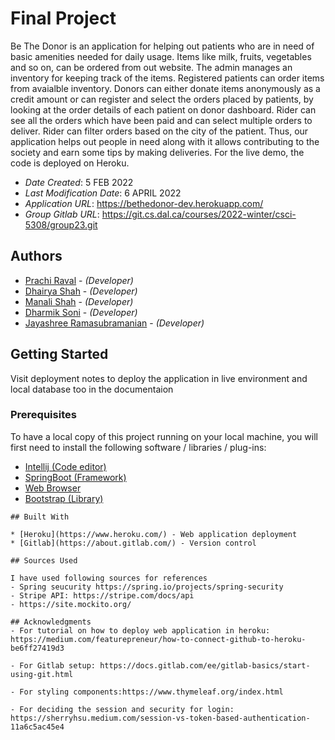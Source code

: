# Final Project

Be The Donor is an application for helping out patients who are in need of basic amenities needed for daily usage. Items like milk, fruits,  vegetables and so on, can be ordered from out website. The admin manages an inventory for keeping track of the items. Registered patients can order items from avaialble inventory. Donors can either donate items anonymously as a credit amount or can register and select the orders placed by patients, by looking at the order details of each patient on donor dashboard.
Rider can see all the orders which have been paid and can select multiple orders to deliver. Rider can filter orders based on the city of the patient. Thus, our application helps out people in need along with it allows contributing to the society and earn some tips by making deliveries. For the live demo, the code is deployed on Heroku.

* *Date Created*: 5 FEB 2022
* *Last Modification Date*: 6 APRIL 2022
* *Application URL*: https://bethedonor-dev.herokuapp.com/
* *Group Gitlab URL*: https://git.cs.dal.ca/courses/2022-winter/csci-5308/group23.git

## Authors

* [Prachi Raval](pr647062@dal.ca) - *(Developer)*
* [Dhairya Shah](dh263020@dal.ca) - *(Developer)*
* [Manali Shah](manali.shah@dal.ca) - *(Developer)*
* [Dharmik Soni](dh657288@dal.ca) - *(Developer)*
* [Jayashree Ramasubramanian](jy357640@dal.ca) - *(Developer)*

## Getting Started

Visit deployment notes to deploy the application in live environment and local database too in the documentaion

### Prerequisites

To have a local copy of this project running on your local machine, you will first need to install the following software / libraries / plug-ins:

* [Intellij (Code editor)](https://www.jetbrains.com/idea/)
* [SpringBoot (Framework)](https://spring.io/projects/spring-boot)
* [Web Browser](https://www.google.com/chrome/)
* [Bootstrap (Library)](https://getbootstrap.com/docs/5.0/getting-started/download/)


```
## Built With

* [Heroku](https://www.heroku.com/) - Web application deployment
* [Gitlab](https://about.gitlab.com/) - Version control

## Sources Used

I have used following sources for references
- Spring seucurity https://spring.io/projects/spring-security
- Stripe API: https://stripe.com/docs/api
- https://site.mockito.org/

## Acknowledgments
- For tutorial on how to deploy web application in heroku: https://medium.com/featurepreneur/how-to-connect-github-to-heroku-be6ff27419d3

- For Gitlab setup: https://docs.gitlab.com/ee/gitlab-basics/start-using-git.html

- For styling components:https://www.thymeleaf.org/index.html

- For deciding the session and security for login: https://sherryhsu.medium.com/session-vs-token-based-authentication-11a6c5ac45e4
 
